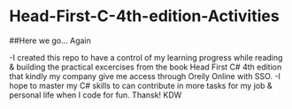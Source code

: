 # Head-First-C-4th-edition-Activities

##Here we go... Again

-I created this repo to have a control of my learning progress while reading & building the practical excercises from the book
Head First C# 4th edition that kindly my company give me access through Oreily Online with SSO.
-I hope to master my C# skills to can contribute in more tasks for my job & personal life when I code for fun.
Thansk!
KDW
